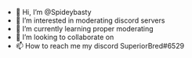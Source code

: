 - 👋 Hi, I’m @Spideybasty
- 👀 I’m interested in moderating discord servers
- 🌱 I’m currently learning proper moderating
- 💞️ I’m looking to collaborate on 
- 📫 How to reach me my discord SuperiorBred#6529

<!---
Spideybasty/Spideybasty is a ✨ special ✨ repository because its `README.md` (this file) appears on your GitHub profile.
You can click the Preview link to take a look at your changes.
--->
